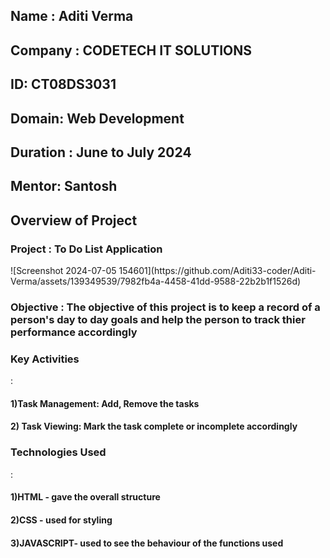 <h2>Name : Aditi Verma</h2>
<h2>Company : CODETECH IT SOLUTIONS </h2>
<h2>ID: CT08DS3031</h2>
<h2>Domain: Web Development</h2>
<h2>Duration : June to July 2024</h2> 
<h2>Mentor: Santosh</h2> 

<h2>Overview of Project</h2> 

<h3>Project : To Do List Application</h3>
![Screenshot 2024-07-05 154601](https://github.com/Aditi33-coder/Aditi-Verma/assets/139349539/7982fb4a-4458-41dd-9588-22b2b1f1526d)

<h3>Objective : The objective of this project is to keep a record of a person's day to day goals and help the person to track thier performance accordingly
</h3> 
<h3>Key Activities</h3> :  <h4>1)Task Management: Add, Remove the tasks </h4>
                           <h4>2) Task Viewing: Mark the task complete or incomplete accordingly </h4>

<h3>Technologies Used</h3>: <h4>1)HTML - gave the overall structure </h4>
                            <h4>2)CSS - used for styling </h4>
                            <h4>3)JAVASCRIPT- used to see the behaviour of the functions used</h4>
